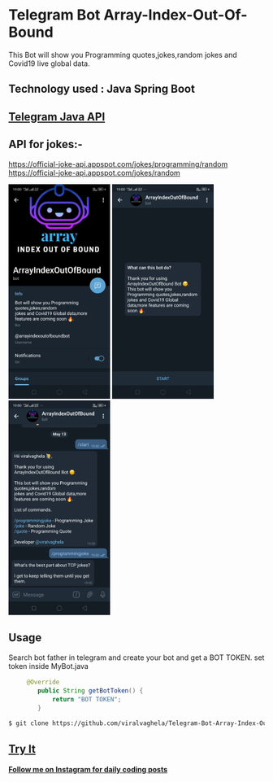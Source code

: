 # Telegram Bot Array-Index-Out-Of-Bound

This Bot will show you Programming quotes,jokes,random jokes and Covid19 live global data.

## Technology used : Java Spring Boot
## <a href="https://github.com/rubenlagus/TelegramBots">Telegram Java API</a>
## API for jokes:- 
https://official-joke-api.appspot.com/jokes/programming/random 	     
https://official-joke-api.appspot.com/jokes/random

<img src="./screenshots/1.png" alt="drawing" width="200">
<img src="./screenshots/2.png" alt="drawing" width="200">
<img src="./screenshots/4.png" alt="drawing" width="200">


## Usage
Search bot father in telegram and create your bot and get a BOT TOKEN.
set token inside MyBot.java 
```java
     @Override
        public String getBotToken() {
            return "BOT TOKEN"; 
        }
```

```bash
$ git clone https://github.com/viralvaghela/Telegram-Bot-Array-Index-Out-Of-Bound.git
```
## <a href="https://telegram.me/arrayindexoutofbound">Try It</a>
#### <a href="https://instagram.com/coding_boy_">Follow me on Instagram for daily coding posts</a> 
